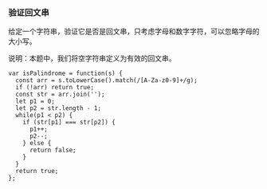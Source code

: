 <!--
 * @Author: 月魂
 * @Date: 2021-01-22 22:28:31
 * @LastEditTime: 2021-01-22 22:28:56
 * @LastEditors: 月魂
 * @Description: 
 * @FilePath: \leetcode-per-day\day16.md
-->

### 验证回文串
给定一个字符串，验证它是否是回文串，只考虑字母和数字字符，可以忽略字母的大小写。

说明：本题中，我们将空字符串定义为有效的回文串。

```
var isPalindrome = function(s) {
  const arr = s.toLowerCase().match(/[A-Za-z0-9]+/g);
  if (!arr) return true;
  const str = arr.join('');
  let p1 = 0;
  let p2 = str.length - 1;
  while(p1 < p2) {
    if (str[p1] === str[p2]) {
      p1++;
      p2--;
    } else {
      return false;
    }
  }
  return true;
};
```
